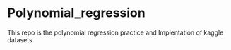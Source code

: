 # Polynomial_regression
This repo is the polynomial regression practice and Implentation of kaggle datasets
